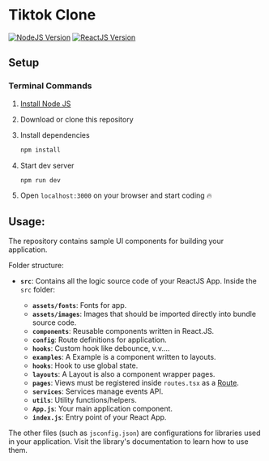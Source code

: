 # Tiktok Clone

[![NodeJS Version](https://img.shields.io/badge/node-22.1.0-green)](https://nodejs.org/en/download/package-manager) [![ReactJS Version](https://img.shields.io/badge/react-18.2.0-blue)](https://react.dev)

## Setup

### Terminal Commands

1. [Install Node JS](https://nodejs.org/en/download/)
1. Download or clone this repository
1. Install dependencies

    ```bash
    npm install
    ```

1. Start dev server

    ```bash
    npm run dev
    ```

1. Open `localhost:3000` on your browser and start coding 🔥

## Usage:

The repository contains sample UI components for building your application.

Folder structure:

-   **`src`**: Contains all the logic source code of your ReactJS App. Inside the `src` folder:

    -   **`assets/fonts`**: Fonts for app.
    -   **`assets/images`**: Images that should be imported directly into bundle source code.
    -   **`components`**: Reusable components written in React.JS.
    -   **`config`**: Route definitions for application.
    -   **`hooks`**: Custom hook like debounce, v.v....
    -   **`examples`**: A Example is a component written to layouts.
    -   **`hooks`**: Hook to use global state.
    -   **`layouts`**: A Layout is also a component wrapper pages.
    -   **`pages`**: Views must be registered inside `routes.tsx` as a [Route](https://reactrouter.com/en/main/).
    -   **`services`**: Services manage events API.
    -   **`utils`**: Utility functions/helpers.
    -   **`App.js`**: Your main application component.
    -   **`index.js`**: Entry point of your React App.

The other files (such as `jsconfig.json`) are configurations for libraries used in your application. Visit the library's documentation to learn how to use them.
